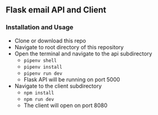 ## Flask email API and Client

### Installation and Usage

- Clone or download this repo
- Navigate to root directory of this repository
- Open the terminal and navigate to the api subdirectory
    - `pipenv shell`
    - `pipenv install`
    - `pipenv run dev`
    - Flask API will be running on port 5000
- Navigate to the client subdirectory
    - `npm install`
    - `npm run dev`
    - The client will open on port 8080
